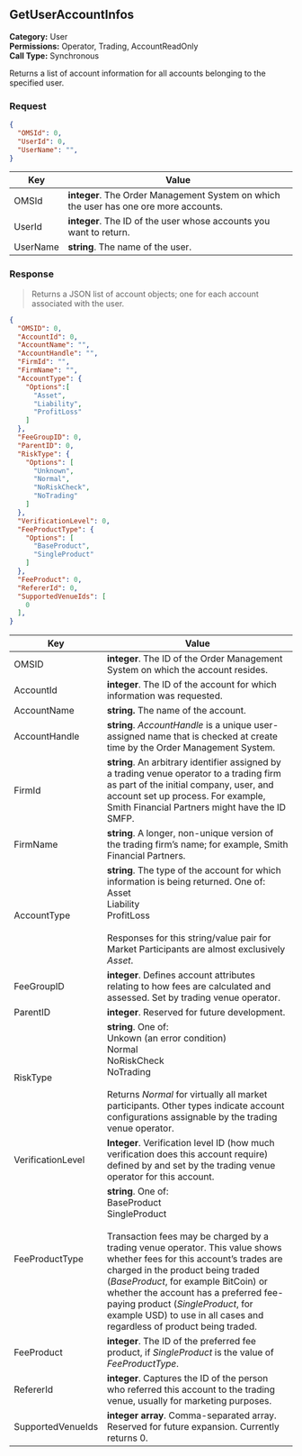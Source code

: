 ## GetUserAccountInfos

**Category:** User<br />
**Permissions:** Operator, Trading, AccountReadOnly<br />
**Call Type:** Synchronous

Returns a list of account information for all accounts belonging to the specified user.

### Request

```json
{
  "OMSId": 0,
  "UserId": 0,
  "UserName": "",
}
```

| Key   | Value                                                        |
| -------- | ------------------------------------------------------------ |
| OMSId    | **integer**. The Order Management System on which the user has one ore more accounts. |
| UserId   | **integer**. The ID of the user whose accounts you want to return. |
| UserName | **string**. The name of the user.                            |

### Response

> Returns a JSON list of account objects; one for each account associated with the user.

```json
{
  "OMSID": 0,
  "AccountId": 0,
  "AccountName": "",
  "AccountHandle": "",
  "FirmId": "",
  "FirmName": "",
  "AccountType": {
    "Options":[
      "Asset",
      "Liability",
      "ProfitLoss"
    ] 
  },
  "FeeGroupID": 0,
  "ParentID": 0,
  "RiskType": {
    "Options": [
      "Unknown",
      "Normal",
      "NoRiskCheck",
      "NoTrading"
    ] 
  },
  "VerificationLevel": 0,
  "FeeProductType": {
    "Options": [
      "BaseProduct",
      "SingleProduct"
    ] 
  },
  "FeeProduct": 0,
  "RefererId": 0,
  "SupportedVenueIds": [
    0
  ],
}
```

| Key            | Value                                                        |
| ----------------- | ------------------------------------------------------------ |
| OMSID             | **integer**. The ID of the Order Management System on which the account resides. |
| AccountId         | **integer**. The ID of the account for which information was requested. |
| AccountName       | **string.** The name of the account.                         |
| AccountHandle     | **string**. *AccountHandle* is a unique user-assigned name that is checked at create time by the Order Management System. |
| FirmId            | **string**. An arbitrary identifier assigned by a trading venue operator to a trading firm as part of the initial company, user, and account set up process. For example, Smith Financial Partners might have the ID SMFP. |
| FirmName          | **string**. A longer, non-unique version of the trading firm’s name; for example, Smith Financial Partners. |
| AccountType       | **string**. The type of the account for which information is being returned. One of: <br />Asset<br />Liability<br />ProfitLoss<br /><br />Responses for this string/value pair for Market Participants are almost exclusively *Asset*. |
| FeeGroupID        | **integer**. Defines account attributes relating to how fees are calculated and assessed. Set by trading venue operator. |
| ParentID          | **integer**. Reserved for future development.                |
| RiskType          | **string**. One of:<br />Unkown (an error condition)<br />Normal<br />NoRiskCheck<br />NoTrading <br /><br />Returns *Normal* for virtually all market participants. Other types indicate account configurations assignable by the trading venue operator. |
| VerificationLevel | **Integer**. Verification level ID (how much verification does this account require) defined by and set by the trading venue operator for this account. |
| FeeProductType    | **string**. One of:<br />BaseProduct<br />SingleProduct <br /><br />Transaction fees may be charged by a trading venue operator. This value shows whether fees for this account’s trades are charged in the product being traded (*BaseProduct*, for example BitCoin) or whether the account has a preferred fee-paying product (*SingleProduct*, for example USD) to use in all cases and regardless of product being traded. |
| FeeProduct        | **integer**. The ID of the preferred fee product, if *SingleProduct* is the value of *FeeProductType*. |
| RefererId         | **integer**. Captures the ID of the person who referred this account to the trading venue, usually for marketing purposes. |
| SupportedVenueIds | **integer array**. Comma-separated array. Reserved for future expansion. Currently returns 0. |

